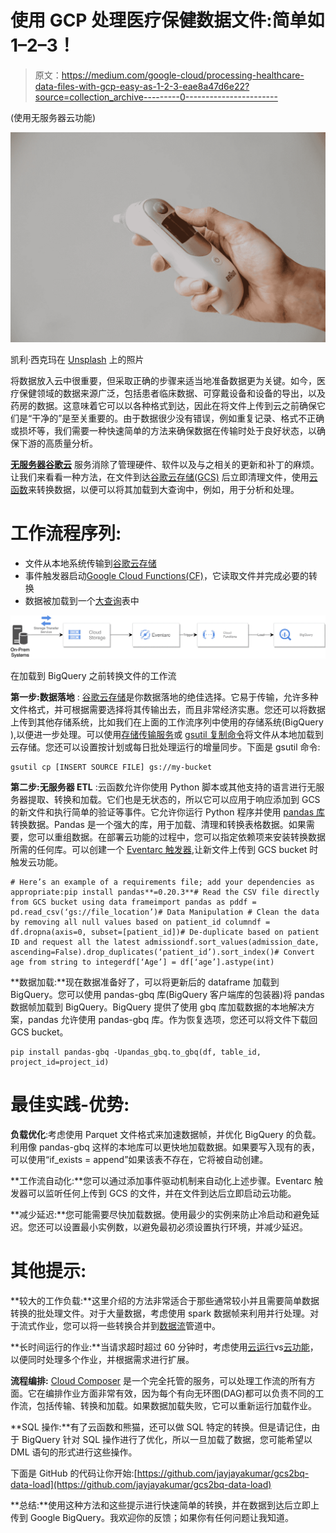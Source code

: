 # 使用 GCP 处理医疗保健数据文件:简单如 1–2–3！

> 原文：<https://medium.com/google-cloud/processing-healthcare-data-files-with-gcp-easy-as-1-2-3-eae8a47d6e22?source=collection_archive---------0----------------------->

(使用无服务器云功能)

![](img/e34cf85320c8097fd875c0e6d5e98d91.png)

凯利·西克玛在 [Unsplash](https://unsplash.com?utm_source=medium&utm_medium=referral) 上的照片

将数据放入云中很重要，但采取正确的步骤来适当地准备数据更为关键。如今，医疗保健领域的数据来源广泛，包括患者临床数据、可穿戴设备和设备的导出，以及药房的数据。这意味着它可以以各种格式到达，因此在将文件上传到云之前确保它们是“干净的”是至关重要的。由于数据很少没有错误，例如重复记录、格式不正确或损坏等，我们需要一种快速简单的方法来确保数据在传输时处于良好状态，以确保下游的高质量分析。

[**无服务器谷歌云**](https://cloud.google.com/serverless) 服务消除了管理硬件、软件以及与之相关的更新和补丁的麻烦。让我们来看看一种方法，在文件到达[谷歌云存储(GCS)](https://cloud.google.com/storage) 后立即清理文件，使用[云函数](https://cloud.google.com/functions)来转换数据，以便可以将其加载到大查询中，例如，用于分析和处理。

# 工作流程序列:

*   文件从本地系统传输到[谷歌云存储](https://cloud.google.com/storage)
*   事件触发器启动[Google Cloud Functions(CF)](https://cloud.google.com/functions)，它读取文件并完成必要的转换
*   数据被加载到一个[大查询](https://cloud.google.com/bigquery)表中

![](img/8d5d2d5d2e5c8ab1a15dfdfe2edc149f.png)

在加载到 BigQuery 之前转换文件的工作流

**第一步:数据落地** : [谷歌云存储](https://cloud.google.com/storage)是你数据落地的绝佳选择。它易于传输，允许多种文件格式，并可根据需要选择将其传输出去，而且非常经济实惠。您还可以将数据上传到其他存储系统，比如我们在上面的工作流序列中使用的存储系统(BigQuery ),以便进一步处理。可以使用[存储传输服务](https://cloud.google.com/storage-transfer-service)或 [gsutil 复制命令](https://cloud.google.com/storage/docs/gsutil/commands/cp)将文件从本地加载到云存储。您还可以设置按计划或每日批处理运行的增量同步。下面是 gsutil 命令:

```
gsutil cp [INSERT SOURCE FILE] gs://my-bucket
```

**第二步:无服务器 ETL** :云函数允许你使用 Python 脚本或其他支持的语言进行无服务器提取、转换和加载。它们也是无状态的，所以它可以应用于响应添加到 GCS 的新文件和执行简单的验证等事件。它允许你运行 Python 程序并使用 [pandas 库](https://pandas.pydata.org/)转换数据。Pandas 是一个强大的库，用于加载、清理和转换表格数据。如果需要，您可以重组数据。在部署云功能的过程中，您可以指定依赖项来安装转换数据所需的任何库。可以创建一个 [Eventarc 触发器](https://cloud.google.com/functions/docs/calling/eventarc),让新文件上传到 GCS bucket 时触发云功能。

```
# Here’s an example of a requirements file; add your dependencies as appropriate:pip install pandas**=0.20.3**# Read the CSV file directly from GCS bucket using data frameimport pandas as pddf = pd.read_csv(‘gs://file_location’)# Data Manipulation # Clean the data by removing all null values based on patient_id columndf = df.dropna(axis=0, subset=[patient_id])# De-duplicate based on patient ID and request all the latest admissiondf.sort_values(admission_date, ascending=False).drop_duplicates(‘patient_id’).sort_index()# Convert age from string to integerdf[‘Age’] = df[‘age’].astype(int)
```

**数据加载:**现在数据准备好了，可以将更新后的 dataframe 加载到 BigQuery。您可以使用 pandas-gbq 库(BigQuery 客户端库的包装器)将 pandas 数据帧加载到 BigQuery。BigQuery 提供了使用 gbq 库加载数据的本地解决方案，pandas 允许使用 pandas-gbq 库。作为恢复选项，您还可以将文件下载回 GCS bucket。

```
pip install pandas-gbq -Upandas_gbq.to_gbq(df, table_id, project_id=project_id)
```

# **最佳实践-优势:**

**负载优化**:考虑使用 Parquet 文件格式来加速数据帧，并优化 BigQuery 的负载。利用像 pandas-gbq 这样的本地库可以更快地加载数据。如果要写入现有的表，可以使用“if_exists = append”如果该表不存在，它将被自动创建。

**工作流自动化:**您可以通过添加事件驱动机制来自动化上述步骤。Eventarc 触发器可以监听任何上传到 GCS 的文件，并在文件到达后立即启动云功能。

**减少延迟:**您可能需要尽快加载数据。使用最少的实例来防止冷启动和避免延迟。您还可以设置最小实例数，以避免最初必须设置执行环境，并减少延迟。

# 其他提示:

**较大的工作负载:**这里介绍的方法非常适合于那些通常较小并且需要简单数据转换的批处理文件。对于大量数据，考虑使用 spark 数据帧来利用并行处理。对于流式作业，您可以将一些转换合并到[数据流](https://cloud.google.com/dataflow)管道中。

**长时间运行的作业:**当请求超时超过 60 分钟时，考虑使用[云运行](https://cloud.google.com/run)vs[云功能](https://cloud.google.com/functions)，以便同时处理多个作业，并根据需求进行扩展。

**流程编排:** [Cloud Composer](https://cloud.google.com/composer) 是一个完全托管的服务，可以处理工作流的所有方面。它在编排作业方面非常有效，因为每个有向无环图(DAG)都可以负责不同的工作流，包括传输、转换和加载。如果数据加载失败，它可以重新运行加载作业。

**SQL 操作:**有了云函数和熊猫，还可以做 SQL 特定的转换。但是请记住，由于 BigQuery 针对 SQL 操作进行了优化，所以一旦加载了数据，您可能希望以 DML 语句的形式进行这些操作。

下面是 GitHub 的代码让你开始:[https://github.com/jayjayakumar/gcs2bq-data-load](https://github.com/jayjayakumar/gcs2bq-data-load)

**总结:**使用这种方法和这些提示进行快速简单的转换，并在数据到达后立即上传到 Google BigQuery。我欢迎你的反馈；如果你有任何问题让我知道。